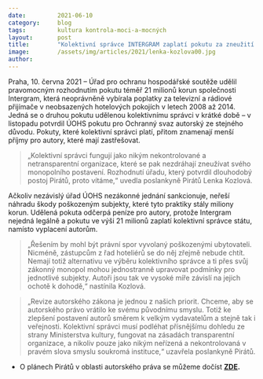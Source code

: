 ```yaml
---
date:         2021-06-10
category:     blog
tags:         kultura kontrola-moci-a-mocných
layout:       post
title:        "Kolektivní správce INTERGRAM zaplatí pokutu za zneužití dominance na trhu. Revize autorského zákona je naší prioritou, říká Pirátka Kozlová"
image:        /assets/img/articles/2021/lenka-kozlova00.jpg
author:       
---
```


 

Praha, 10. června 2021 – Úřad pro ochranu hospodářské soutěže udělil pravomocným rozhodnutím pokutu téměř 21 milionů korun společnosti Intergram, která neoprávněně vybírala poplatky za televizní a rádiové přijímače v neobsazených hotelových pokojích v letech 2008 až 2014. Jedná se o druhou pokutu udělenou kolektivnímu správci v krátké době – v listopadu potvrdil ÚOHS pokutu pro Ochranný svaz autorský ze stejného důvodu. Pokuty, které kolektivní správci platí, přitom znamenají menší příjmy pro autory, které mají zastřešovat.

> „Kolektivní správci fungují jako nikým nekontrolované a netransparentní organizace, které se pak nezdráhají zneužívat svého monopolního postavení. Rozhodnutí úřadu, který potvrdil dlouhodobý postoj Pirátů, proto vítáme,“ uvedla poslankyně Pirátů Lenka Kozlová.

Ačkoliv nezávislý úřad ÚOHS nezákonné jednání sankcionuje, neřeší náhradu škody poškozeným subjekty, které tyto praktiky stály miliony korun. Udělená pokuta odčerpá peníze pro autory, protože Intergram nejedná legálně a pokutu ve výši 21 milionů zaplatí kolektivní správce státu, namísto vyplacení autorům. 

> „Řešením by mohl být právní spor vyvolaný poškozenými ubytovateli. Nicméně, zástupcům z řad hoteliérů se do něj zřejmě nebude chtít. Nemají totiž alternativu ve výběru kolektivního správce a ti přes svůj zákonný monopol mohou jednostranně upravovat podmínky pro jednotlivé subjekty. Autoři jsou tak ve vysoké míře závislí na jejich ochotě k dohodě,“ nastínila Kozlová.

> „Revize autorského zákona je jednou z našich priorit. Chceme, aby se autorského právo vrátilo ke svému původnímu smyslu. Totiž ke zlepšení postavení autorů směrem k velkým vydavatelům a stejně tak i veřejnosti. Kolektivní správci musí podléhat přísnějšímu dohledu ze strany Ministerstva kultury, fungovat na zásadách transparentní organizace, a nikoliv pouze jako nikým neřízená a nekontrolovaná v pravém slova smyslu soukromá instituce,“ uzavřela poslankyně Pirátů.

* O plánech Pirátů v oblasti autorského práva se můžeme dočíst **[ZDE](https://www.piratiastarostove.cz/program/autorske-pravo-pro-digitalni-svet/).**

